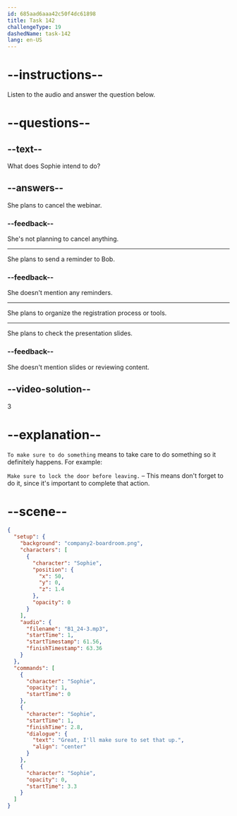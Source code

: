 ```yaml
---
id: 685aad6aaa42c50f4dc61898
title: Task 142
challengeType: 19
dashedName: task-142
lang: en-US
---
```


<!-- (Audio) Sophie: Great, I'll make sure to set that up. -->

# --instructions--

Listen to the audio and answer the question below.

# --questions--

## --text--

What does Sophie intend to do?

## --answers--

She plans to cancel the webinar.

### --feedback--

She's not planning to cancel anything.

---

She plans to send a reminder to Bob.

### --feedback--

She doesn't mention any reminders.

---

She plans to organize the registration process or tools.

---

She plans to check the presentation slides.

### --feedback--

She doesn't mention slides or reviewing content.

## --video-solution--

3

# --explanation--

`To make sure to do something` means to take care to do something so it definitely happens. For example:

`Make sure to lock the door before leaving.` – This means don't forget to do it, since it's important to complete that action.

# --scene--

```json
{
  "setup": {
    "background": "company2-boardroom.png",
    "characters": [
      {
        "character": "Sophie",
        "position": {
          "x": 50,
          "y": 0,
          "z": 1.4
        },
        "opacity": 0
      }
    ],
    "audio": {
      "filename": "B1_24-3.mp3",
      "startTime": 1,
      "startTimestamp": 61.56,
      "finishTimestamp": 63.36
    }
  },
  "commands": [
    {
      "character": "Sophie",
      "opacity": 1,
      "startTime": 0
    },
    {
      "character": "Sophie",
      "startTime": 1,
      "finishTime": 2.8,
      "dialogue": {
        "text": "Great, I'll make sure to set that up.",
        "align": "center"
      }
    },
    {
      "character": "Sophie",
      "opacity": 0,
      "startTime": 3.3
    }
  ]
}
```
